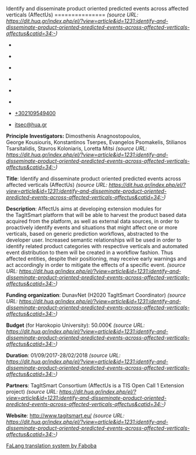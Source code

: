 Identify and disseminate product oriented predicted events across affected verticals (AffectUs)
===============    *(source URL: https://dit.hua.gr/index.php/el/?view=article&id=1231:identify-and-disseminate-product-oriented-predicted-events-across-affected-verticals-affectus&catid=34:-)*

*   [](https://www.facebook.com/ditharokopio)
*   [](https://www.youtube.com/channel/UCEHkYirpXF1nSLxDCrfDZ4A)
*   [](https://www.linkedin.com/company/77699385)
*   [](https://www.instagram.com/dithua)

*   [](https://dit.hua.gr/index.php/el/)
*   [](https://dit.hua.gr/index.php/en/)

*   [+302109549400](tel:+302109549400)
*   [itsec@hua.gr](mailto:itsec@hua.gr)

**Principle Investigators:** Dimosthenis Anagnostopoulos, George Kousiouris, Konstantinos Tserpes, Evangelos Psomakelis, Stilianos Tsarsitalidis, Stavros Koloniaris, Loretta Mitsi  *(source URL: https://dit.hua.gr/index.php/el/?view=article&id=1231:identify-and-disseminate-product-oriented-predicted-events-across-affected-verticals-affectus&catid=34:-)*

**Title**: Identify and disseminate product oriented predicted events across affected verticals (AffectUs)  *(source URL: https://dit.hua.gr/index.php/el/?view=article&id=1231:identify-and-disseminate-product-oriented-predicted-events-across-affected-verticals-affectus&catid=34:-)*

**Description**: AffectUs aims at developing extension modules for the TagItSmart platform that will be able to harvest the product based data acquired from the platform, as well as external data sources, in order to proactively identify events and situations that might affect one or more verticals, based on generic prediction workflows, abstracted to the developer user. Increased semantic relationships will be used in order to identify related product categories with respective verticals and automated event distribution to them will be created in a workflow fashion. Thus affected entities, despite their positioning, may receive early warnings and act accordingly in order to mitigate the effects of a specific event.  *(source URL: https://dit.hua.gr/index.php/el/?view=article&id=1231:identify-and-disseminate-product-oriented-predicted-events-across-affected-verticals-affectus&catid=34:-)*

**Funding organization**: DunavNet (H2020 TagItSmart Coordinator)  *(source URL: https://dit.hua.gr/index.php/el/?view=article&id=1231:identify-and-disseminate-product-oriented-predicted-events-across-affected-verticals-affectus&catid=34:-)*

**Budget** (for Harokopio University): 50.000€  *(source URL: https://dit.hua.gr/index.php/el/?view=article&id=1231:identify-and-disseminate-product-oriented-predicted-events-across-affected-verticals-affectus&catid=34:-)*

**Duration**: 01/09/2017-28/02/2018  *(source URL: https://dit.hua.gr/index.php/el/?view=article&id=1231:identify-and-disseminate-product-oriented-predicted-events-across-affected-verticals-affectus&catid=34:-)*

**Partners**: TagItSmart Consortium (AffectUs is a TIS Open Call 1 Extension project)  *(source URL: https://dit.hua.gr/index.php/el/?view=article&id=1231:identify-and-disseminate-product-oriented-predicted-events-across-affected-verticals-affectus&catid=34:-)*

**Website**: http://www.tagitsmart.eu/  *(source URL: https://dit.hua.gr/index.php/el/?view=article&id=1231:identify-and-disseminate-product-oriented-predicted-events-across-affected-verticals-affectus&catid=34:-)*

[FaLang translation system by Faboba](http://www.faboba.com/ "Faboba : Création de composantJoomla")

[](https://dit.hua.gr/index.php/el/?view=article&id=1231:identify-and-disseminate-product-oriented-predicted-events-across-affected-verticals-affectus&catid=34:-#)
